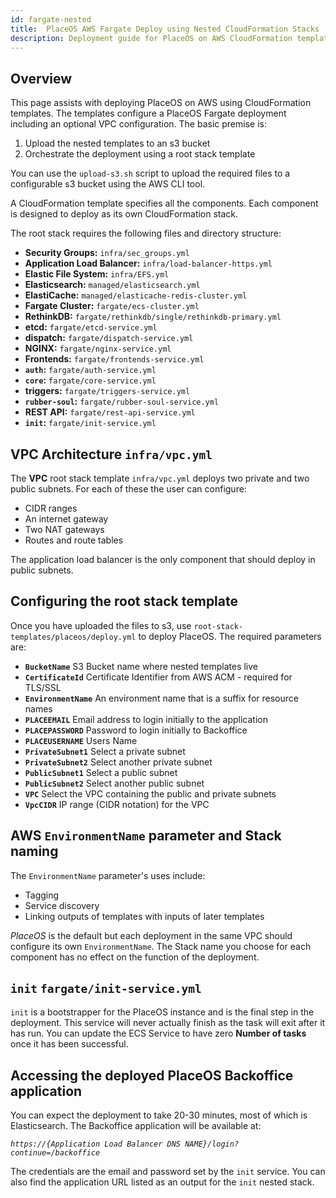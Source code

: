 ```yaml
---
id: fargate-nested
title:  PlaceOS AWS Fargate Deploy using Nested CloudFormation Stacks
description: Deployment guide for PlaceOS on AWS CloudFormation templates.
---
```

<!-- # PlaceOS AWS Fargate Deploy using Nested CloudFormation Stacks -->

## Overview

<!-- This is the one that the majority of people will use, will only use other for custom impementation. Show this first
 -->
This page assists with deploying PlaceOS on AWS using CloudFormation templates.
The templates configure a PlaceOS Fargate deployment including an optional VPC configuration. 
The basic premise is: 

1) Upload the nested templates to an s3 bucket  
1) Orchestrate the deployment using a root stack template 

You can use the `upload-s3.sh` script to upload the required files to a configurable s3 bucket using the AWS CLI tool.

A CloudFormation template specifies all the components.
Each component is designed to deploy as its own CloudFormation stack.

The root stack requires the following files and directory structure:

<!-- standardise some format of filenames - `` only -->
- **Security Groups:** `infra/sec_groups.yml`
- **Application Load Balancer:** `infra/load-balancer-https.yml`
- **Elastic File System:** `infra/EFS.yml`
- **Elasticsearch:** `managed/elasticsearch.yml`
- **ElastiCache:** `managed/elasticache-redis-cluster.yml`
- **Fargate Cluster:** `fargate/ecs-cluster.yml`
- **RethinkDB:** `fargate/rethinkdb/single/rethinkdb-primary.yml`
- **etcd:** `fargate/etcd-service.yml`
- **dispatch:** `fargate/dispatch-service.yml`
- **NGINX:** `fargate/nginx-service.yml`
- **Frontends:** `fargate/frontends-service.yml`
- **`auth`:** `fargate/auth-service.yml`
- **`core`:** `fargate/core-service.yml`
- **triggers:** `fargate/triggers-service.yml`
- **`rubber-soul`:** `fargate/rubber-soul-service.yml`
- **REST API:** `fargate/rest-api-service.yml`
- **`init`:** `fargate/init-service.yml`

## VPC Architecture `infra/vpc.yml`
The **VPC** root stack template `infra/vpc.yml` deploys two private and two public subnets. 
For each of these the user can configure:
 
- CIDR ranges 
- An internet gateway 
- Two NAT gateways 
- Routes and route tables 

The application load balancer is the only component that should deploy in public subnets.

## Configuring the root stack template
Once you have uploaded the files to s3, use `root-stack-templates/placeos/deploy.yml` to deploy PlaceOS.
The required parameters are:

- **`BucketName`** S3 Bucket name where nested templates live
- **`CertificateId`**  Certificate Identifier from AWS ACM - required for TLS/SSL
- **`EnvironmentName`** An environment name that is a suffix for resource names
- **`PLACEEMAIL`** Email address to login initially to the application
- **`PLACEPASSWORD`** Password to login initially to Backoffice
- **`PLACEUSERNAME`** Users Name
- **`PrivateSubnet1`** Select a private subnet
- **`PrivateSubnet2`** Select another private subnet
- **`PublicSubnet1`** Select a public subnet
- **`PublicSubnet2`** Select another public subnet
- **`VPC`** Select the VPC containing the public and private subnets
- **`VpcCIDR`** IP range (CIDR notation) for the VPC

## AWS `EnvironmentName` parameter and Stack naming
The `EnvironmentName` parameter's uses include: 
- Tagging 
- Service discovery 
- Linking outputs of templates with inputs of later templates

*PlaceOS* is the default but each deployment in the same VPC should configure its own `EnvironmentName`.
The Stack name you choose for each component has no effect on the function of the deployment. 

## `init` `fargate/init-service.yml`
`init` is a bootstrapper for the PlaceOS instance and is the final step in the deployment. 
This service will never actually finish as the task will exit after it has run. 
You can update the ECS Service to have zero **Number of tasks** once it has been successful.

## Accessing the deployed PlaceOS Backoffice application
You can expect the deployment to take 20-30 minutes, most of which is Elasticsearch.
The Backoffice application will be available at:  

<i>`https://{Application Load Balancer DNS NAME}/login?continue=/backoffice`</i>

The credentials are the email and password set by the `init` service.
You can also find the application URL listed as an output for the `init` nested stack.
